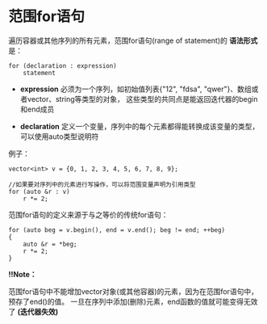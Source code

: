 # 范围for语句

遍历容器或其他序列的所有元素，范围for语句(range of statement)的 **语法形式** 是：

```
for (declaration : expression)
    statement
```

- **expression** 必须为一个序列，如初始值列表{"12", "fdsa", "qwer"}、数组或者vector、string等类型的对象，
  这些类型的共同点是能返回迭代器的begin和end成员

- **declaration** 定义一个变量，序列中的每个元素都得能转换成该变量的类型，可以使用auto类型说明符

例子：

```
vector<int> v = {0, 1, 2, 3, 4, 5, 6, 7, 8, 9};

//如果要对序列中的元素进行写操作，可以将范围变量声明为引用类型
for (auto &r : v)
    r *= 2;
```

范围for语句的定义来源于与之等价的传统for语句：

```
for (auto beg = v.begin(), end = v.end(); beg != end; ++beg)
{
    auto &r = *beg;
    r *= 2;
}
```

**!!Note：**

  范围for语句中不能增加vector对象(或其他容器)的元素，因为在范围for语句中，预存了end()的值。
  一旦在序列中添加(删除)元素，end函数的值就可能变得无效了 **(迭代器失效)**
